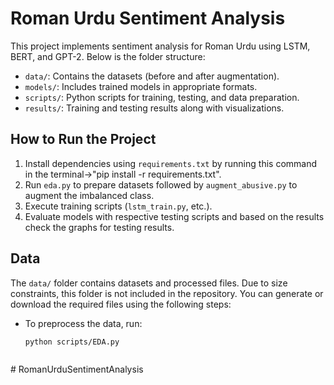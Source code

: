 # Roman Urdu Sentiment Analysis
This project implements sentiment analysis for Roman Urdu using LSTM, BERT, and GPT-2. Below is the folder structure:

- `data/`: Contains the datasets (before and after augmentation).
- `models/`: Includes trained models in appropriate formats.
- `scripts/`: Python scripts for training, testing, and data preparation.
- `results/`: Training and testing results along with visualizations.

## How to Run the Project
1. Install dependencies using `requirements.txt` by running this command in the terminal->"pip install -r requirements.txt".
2. Run `eda.py` to prepare datasets followed by `augment_abusive.py` to augment the imbalanced class.
3. Execute training scripts (`lstm_train.py`, etc.).
4. Evaluate models with respective testing scripts and based on the results check the graphs for testing results.

## Data
The `data/` folder contains datasets and processed files. Due to size constraints, this folder is not included in the repository. You can generate or download the required files using the following steps:

- To preprocess the data, run:
  ```bash
  python scripts/EDA.py



#   R o m a n U r d u S e n t i m e n t A n a l y s i s 
 
 
